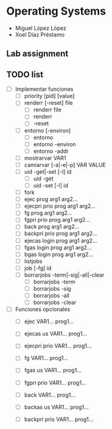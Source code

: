 # Operating Systems 
- Miguel López López
- Xoel Díaz Préstamo
## Lab assignment
## TODO list
 
- [ ] Implementar funciones
    - [ ] priority [pid] [value] 
    - [ ] renderr [-reset] file 
        - [ ] renderr file 
        - [ ] renderr 
        - [ ] -reset 
    - [ ] entorno [-environ] 
        - [ ] entorno 
        - [ ] entorno -environ
        - [ ] entorno -addr
    - [ ] mostrarvar VAR1
    - [ ] camiarvar [-a|-e|-p] VAR VALUE 
    - [ ] uid -get|-set [-l] id 
        - [ ] uid -get 
        - [ ] uid -set [-l] id 
    - [ ] fork
    - [ ] ejec prog arg1 arg2...
    - [ ] ejecpri prio prog arg1 arg2...
    - [ ] fg prog arg1 arg2...
    - [ ] fgpri prio prog arg1 arg2...
    - [ ] back prog arg1 arg2...
    - [ ] backpri prio prog arg1 arg2...
    - [ ] ejecas login prog arg1 arg2...
    - [ ] fgas login prog arg1 arg2...
    - [ ] bgas login prog arg1 arg2...
    - [ ] listjobs
    - [ ] job [-fg] id
    - [ ] borrarjobs -term|-sig|-all|-clear
        - [ ] borrarjobs -term
        - [ ] borrarjobs -sig
        - [ ] borrarjobs -all
        - [ ] borrarjobs -clear

- [ ] Funciones opcionales
    - [ ] ejec VAR1... prog1... 
    - [ ] ejecas us VAR1... prog1... 
    - [ ] ejecpri prio VAR1... prog1... 
    - [ ] fg VAR1... prog1... 
    - [ ] fgas us VAR1... prog1... 
    - [ ] fgpri prio VAR1... prog1... 
    - [ ] back VAR1... prog1... 
    - [ ] backas us VAR1... prog1... 
    - [ ] backpri prio VAR1... prog1... 

